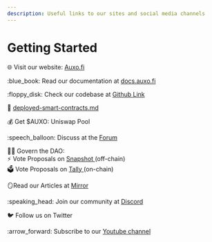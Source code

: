 ```yaml
---
description: Useful links to our sites and social media channels
---
```


# Getting Started

🌐 Visit our website: [Auxo.fi](http://auxo.fi)

:blue\_book: Read our documentation at [docs.auxo.fi](https://docs.auxo.fi/)

:floppy\_disk: Check our codebase at [Github Link](https://github.com/AuxoDAO)

📎 [deployed-smart-contracts.md](development/deployed-smart-contracts.md "mention")

:moneybag: Get $AUXO: Uniswap Pool

:speech\_balloon: Discuss at the [Forum](https://discord.gg/ZqaFd9p6bu)

:judge: Govern the DAO: \
&#x20;    :zap: Vote Proposals on [Snapshot ](https://snapshot.org/#/auxo.eth)(off-chain) \
&#x20;    󠁔󠁔🗳️ Vote Proposals on [Tally ](https://www.tally.xyz/gov/auxo-dao)(on-chain)

:mirror:Read our Articles at [Mirror](https://mirror.xyz/auxo.eth)

:speaking\_head: Join our community at [Discord](https://discord.gg/x3kmf4bpJc)

:bird: Follow us on Twitter

:arrow\_forward: Subscribe to our [Youtube channel](https://www.youtube.com/@AuxoDAO)
